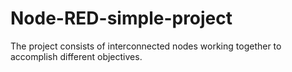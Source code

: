 # Node-RED-simple-project
The project consists of interconnected nodes working together to accomplish different objectives.
